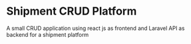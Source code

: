 # Shipment CRUD Platform
A small CRUD application using react js as frontend and Laravel API as backend for a shipment platform
